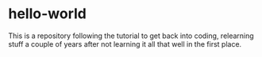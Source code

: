 # hello-world
This is a repository following the tutorial to get back into coding, relearning stuff a couple of years after not learning it all that well in the first place.
